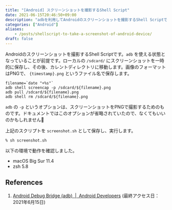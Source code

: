 ```yaml
---
title: "[Android] スクリーンショットを撮影するShell Script"
date: 2021-06-15T20:46:50+09:00
description: "adbを利用してAndroidのスクリーンショットを撮影するShell Scriptです。"
categories: ["Android"]
aliases:
    - /posts/shellscript-to-take-a-screenshot-of-android-device/
draft: false
---
```


Androidのスクリーンショットを撮影するShell Scriptです。`adb` を使える状態となっていることが前提です。ローカルの `/sdcard/` にスクリーンショットを一時的に保存し、その後、カレントディレクトリに移動します。画像のフォーマットはPNGで、 `{timestamp}.png` というファイル名で保存します。

```shell
filename=`date "+%s"`
adb shell screencap -p /sdcard/${filename}.png
adb pull /sdcard/${filename}.png
adb shell rm /sdcard/${filename}.png
```

`adb` の `-p` というオプションは、スクリーンショットをPNGで撮影するためのものです。ドキュメントではこのオプションが省略されていたので、なくてもいいのかもしれません🤔

上記のスクリプトを `screenshot.sh` として保存し、実行します。

```shell
% sh screenshot.sh
```

以下の環境で動作を確認しました。

- macOS Big Sur 11.4
- zsh 5.8

## References

1. [Android Debug Bridge \(adb\)  \|  Android Developers](https://developer.android.com/studio/command-line/adb#screencap) (最終アクセス日：2021年6月15日)
